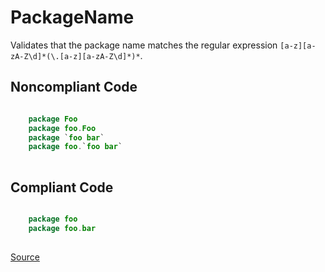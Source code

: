 # PackageName

Validates that the package name matches the regular expression `[a-z][a-zA-Z\d]*(\.[a-z][a-zA-Z\d]*)*`.

## Noncompliant Code

```kotlin

    package Foo
    package foo.Foo
    package `foo bar`
    package foo.`foo bar`
    
```
## Compliant Code

```kotlin

    package foo
    package foo.bar
    
```

[Source](https://detekt.dev/docs/rules/formatting#packagename)
